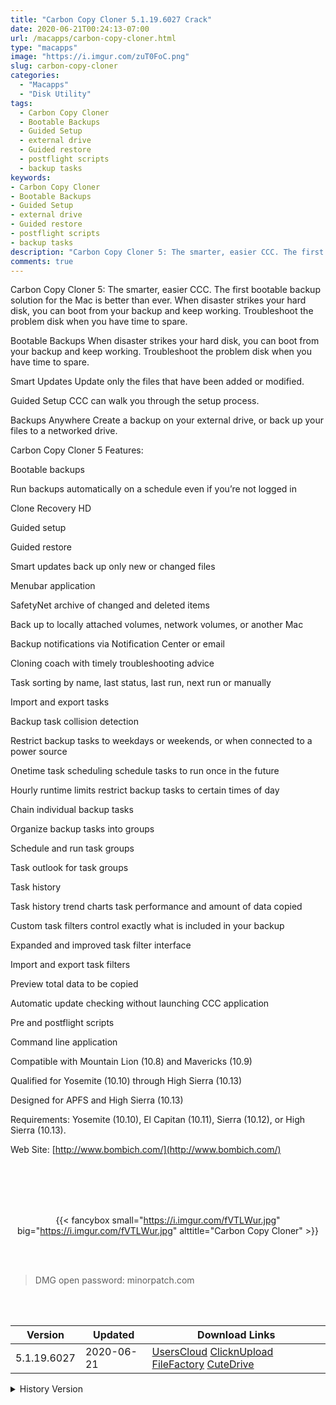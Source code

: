 ```yaml
---
title: "Carbon Copy Cloner 5.1.19.6027 Crack"
date: 2020-06-21T00:24:13-07:00
url: /macapps/carbon-copy-cloner.html
type: "macapps"
image: "https://i.imgur.com/zuT0FoC.png"
slug: carbon-copy-cloner
categories:
  - "Macapps"
  - "Disk Utility"
tags:
  - Carbon Copy Cloner
  - Bootable Backups
  - Guided Setup
  - external drive
  - Guided restore
  - postflight scripts
  - backup tasks
keywords:
- Carbon Copy Cloner
- Bootable Backups
- Guided Setup
- external drive
- Guided restore
- postflight scripts
- backup tasks
description: "Carbon Copy Cloner 5: The smarter, easier CCC. The first bootable backup solution for the Mac is better than ever. When disaster strikes your hard disk, you can boot from your backup and keep working."
comments: true
---
```


Carbon Copy Cloner 5: The smarter, easier CCC. The first bootable backup solution for the Mac is better than ever. When disaster strikes your hard disk, you can boot from your backup and keep working. Troubleshoot the problem disk when you have time to spare.

Bootable Backups
When disaster strikes your hard disk, you can boot from your backup and keep working. Troubleshoot the problem disk when you have time to spare.

Smart Updates
Update only the files that have been added or modified.

Guided Setup
CCC can walk you through the setup process.

Backups Anywhere
Create a backup on your external drive, or back up your files to a networked drive.

Carbon Copy Cloner 5 Features:

Bootable backups

Run backups automatically on a schedule even if you’re not logged in

Clone Recovery HD

Guided setup

Guided restore

Smart updates back up only new or changed files

Menubar application

SafetyNet archive of changed and deleted items

Back up to locally attached volumes, network volumes, or another Mac

Backup notifications via Notification Center or email

Cloning coach with timely troubleshooting advice

Task sorting by name, last status, last run, next run or manually

Import and export tasks

Backup task collision detection

Restrict backup tasks to weekdays or weekends, or when connected to a power source

Onetime task scheduling schedule tasks to run once in the future

Hourly runtime limits restrict backup tasks to certain times of day

Chain individual backup tasks

Organize backup tasks into groups

Schedule and run task groups

Task outlook for task groups

Task history

Task history trend charts task performance and amount of data copied

Custom task filters control exactly what is included in your backup

Expanded and improved task filter interface

Import and export task filters

Preview total data to be copied

Automatic update checking without launching CCC application

Pre and postflight scripts

Command line application

Compatible with Mountain Lion (10.8) and Mavericks (10.9)

Qualified for Yosemite (10.10) through High Sierra (10.13)

Designed for APFS and High Sierra (10.13)

Requirements: Yosemite (10.10), El Capitan (10.11), Sierra (10.12), or High Sierra (10.13).

Web Site: [http://www.bombich.com/](http://www.bombich.com/)

<br/>
<br/>
<script async src="https://pagead2.googlesyndication.com/pagead/js/adsbygoogle.js"></script>
<ins class="adsbygoogle"
     style="display:block; text-align:center;"
     data-ad-layout="in-article"
     data-ad-format="fluid"
     data-ad-client="ca-pub-8746275014476192"
     data-ad-slot="5144997159"></ins>
<script>
     (adsbygoogle = window.adsbygoogle || []).push({});
</script>
<br/>
<br/>


<center>

{{< fancybox small="https://i.imgur.com/fVTLWur.jpg" big="https://i.imgur.com/fVTLWur.jpg" alttitle="Carbon Copy Cloner" >}}

</center>

<br/>
<br/>


> DMG open password: minorpatch.com

<br/>

<br/>
<div id="history_version" class="history_version">

| Version | Updated | Download Links |
| ---- | ---- | ---- |
| 5.1.19.6027 | 2020-06-21 | [UsersCloud](https://ouo.io/uwyyrf)   [ClicknUpload](https://ouo.io/91xLpYx)   [FileFactory](https://ouo.io/d7tBuB)   [CuteDrive](https://ouo.io/0V5pdo) |
<details>
<summary>History Version</summary>

| Version | Updated | Download Links |
| ---- | ---- | ---- |
| 5.1.18.6009 | 2020-06-03 | [UsersCloud](https://ouo.io/OiVGbPo)   [ClicknUpload](https://ouo.io/3n6h4)   [FileFactory](https://ouo.io/U3Gi2S)   [CuteDrive](https://ouo.io/XwENqz) |
| 5.1.18.6004 | 2020-05-31 | [UsersCloud](https://ouo.io/m0Ziu6)   [ClicknUpload](https://ouo.io/dhLdw0c)   [FileFactory](https://ouo.io/DktT7n)   [CuteDrive](https://ouo.io/KHnHJT) |
| 5.1.17.5985 | 2020-05-15 | [UsersCloud](https://ouo.io/0NNSkQ)   [ClicknUpload](https://ouo.io/26kZEd)   [FileFactory](https://ouo.io/KX8FABx)   [CuteDrive](https://ouo.io/Vw5S1F) |
| 5.1.16.5965 | 2020-04-01 | [UsersCloud](https://ouo.io/R0cmtb2)   [ClicknUpload](https://ouo.io/Vsy6mX)   [FileFactory](https://ouo.io/73S3ia)   [CuteDrive](https://ouo.io/zBduvH) |
| 5.1.15.5925 | 2020-02-11 | [UsersCloud](https://ouo.io/nhHqHv)   [ClicknUpload](https://ouo.io/fHCaUm)   [Mega](https://ouo.io/rUIVdH)   [CuteDrive](https://ouo.io/Ft7fpA) |
| 5.1.15.5923 | 2020-02-09 | [UsersCloud](https://ouo.io/sbzOgx)   [ClicknUpload](https://ouo.io/pvnazl)   [Mega](https://ouo.io/bNxCUc)   [CuteDrive](https://ouo.io/y0zvOLi) |
| 5.1.15.5916 | 2020-02-06 | [UsersCloud](https://ouo.io/1hnEA0)   [ClicknUpload](https://ouo.io/uMa40w)   [Mega](https://ouo.io/niCNJrd)   [CuteDrive](https://ouo.io/gTTeKx) |
</details>

</div>
